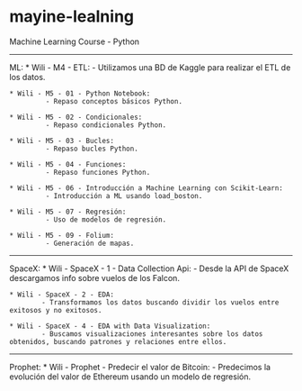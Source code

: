 # mayine-lealning
Machine Learning Course - Python
 
---
ML:
	* Wili - M4 - ETL:
			- Utilizamos una BD de Kaggle para realizar el ETL de los datos.
			
	* Wili - M5 - 01 - Python Notebook:
			 - Repaso conceptos básicos Python.
			
	* Wili - M5 - 02 - Condicionales:
			 - Repaso condicionales Python.
			
	* Wili - M5 - 03 - Bucles:
			 - Repaso bucles Python.
			
	* Wili - M5 - 04 - Funciones:
			 - Repaso funciones Python.
			
	* Wili - M5 - 06 - Introducción a Machine Learning con Scikit-Learn:
			 - Introducción a ML usando load_boston.
			
	* Wili - M5 - 07 - Regresión:
			 - Uso de modelos de regresión.
			
	* Wili - M5 - 09 - Folium:
			 - Generación de mapas.
			
---			
SpaceX:
	* Wili - SpaceX - 1 - Data Collection Api:
			- Desde la API de SpaceX descargamos info sobre vuelos de los Falcon.
			
	* Wili - SpaceX - 2 - EDA:
			- Transformamos los datos buscando dividir los vuelos entre exitosos y no exitosos.
			
	* Wili - SpaceX - 4 - EDA with Data Visualization:
			- Buscamos visualizaciones interesantes sobre los datos obtenidos, buscando patrones y relaciones entre ellos.
			

---			 
Prophet:
	* Wili - Prophet - Predecir el valor de Bitcoin:
			 - Predecimos la evolución del valor de Ethereum usando un modelo de regresión.
			
	 
	 		  
	
